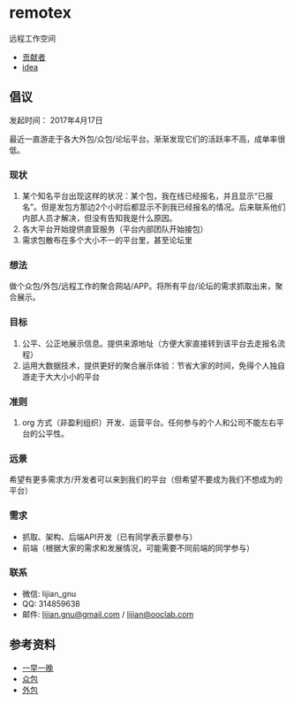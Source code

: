 # remotex

远程工作空间

- [贡献者](contributors.md)
- [idea](idea.md)

## 倡议

发起时间： 2017年4月17日

最近一直游走于各大外包/众包/论坛平台。渐渐发现它们的活跃率不高，成单率很低。

### 现状

1. 某个知名平台出现这样的状况：某个包，我在线已经报名，并且显示“已报名”。但是发包方那边2个小时后都显示不到我已经报名的情况。后来联系他们内部人员才解决，但没有告知我是什么原因。
2. 各大平台开始提供直营服务（平台内部团队开始接包）
3. 需求包散布在多个大小不一的平台里，甚至论坛里

### 想法

做个众包/外包/远程工作的聚合网站/APP。将所有平台/论坛的需求抓取出来，聚合展示。

### 目标

1. 公平、公正地展示信息。提供来源地址（方便大家直接转到该平台去走报名流程）
2. 运用大数据技术，提供更好的聚合展示体验：节省大家的时间，免得个人独自游走于大大小小的平台

### 准则

1. org 方式（非盈利组织）开发、运营平台。任何参与的个人和公司不能左右平台的公平性。

### 远景

希望有更多需求方/开发者可以来到我们的平台（但希望不要成为我们不想成为的平台）

### 需求

- 抓取、架构、后端API开发（已有同学表示要参与）
- 前端（根据大家的需求和发展情况，可能需要不同前端的同学参与）

### 联系

- 微信: lijian_gnu
- QQ: 314859638
- 邮件: lijian.gnu@gmail.com / lijian@ooclab.com

## 参考资料

- [一早一晚](http://yizaoyiwan.com/)
- [众包](https://zh.wikipedia.org/wiki/%E4%BC%97%E5%8C%85)
- [外包](https://zh.wikipedia.org/wiki/%E5%A4%96%E5%88%A4)
